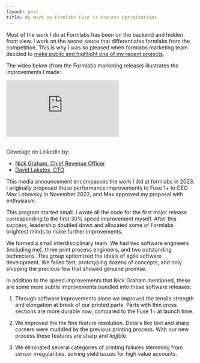 ```yaml
---
layout: post
title: My Work on Formlabs Fuse 1+ Process Optimizations 
---
```


Most of the work I do at Formlabs has been on the backend and hidden from view. I work on the secret sauce that differentiates formlabs from the competition. This is why I was so pleased when formlabs marketing team decided to [make public and highlight one of my recent projects](https://formlabs.com/blog/sls-speed-sla-build-volume-improvements/).

The video below (from the Formlabs marketing release) illustrates the improvements I made: 

<div class="auto-resizable-iframe">
<div>
<iframe src="https://www.youtube.com/embed/u_PzdP95Pao" title="FuseComparison" frameborder="0" allow="accelerometer; autoplay; clipboard-write; encrypted-media; gyroscope; picture-in-picture; web-share" allowfullscreen></iframe>
</div>
</div>

<br />

Coverage on LinkedIn by:

- [Nick Graham, Chief Revenue Officer](https://www.linkedin.com/feed/update/urn:li:activity:7163227755894001665?updateEntityUrn=urn%3Ali%3Afs_feedUpdate%3A%28V2%2Curn%3Ali%3Aactivity%3A7163227755894001665%29)
- [David Lakatos, CTO](https://www.linkedin.com/posts/david-lakatos-1b299b16_3dprinting-formlabs-activity-7162837119562973186-Nre6?utm_source=share&utm_medium=member_desktop)

This media announcement encompasses the work I did at formlabs in 2023. I originally proposed these performance improvements to Fuse 1+ to CEO Max Lobovsky in November 2022, and Max approved my proposal with enthusiasm.

This program started small. I wrote all the code for the first major release corresponding to the first 30% speed improvement myself. After this success, leadership doubled down and allocated some of Formlabs brightest minds to make further improvements.

We formed a small interdisciplinary team. We had two software engineers (including me), three print process engineers, and two outstanding technicians. This group epitomized the ideals of agile software development. We failed fast, prototyping dozens of concepts, and only shipping the precious few that showed genuine promise.

In addition to the speed improvements that Nick Graham mentioned, these are some more subtle improvements bundled into these software releases:

1. Through software improvements alone we improved the tensile strength and elongation at break of our printed parts. Parts with thin cross sections are more durable now, compared to the Fuse 1+ at launch time.

2. We improved the the fine feature resolution. Details like text and sharp corners were muddled by the previous printing process. With our new process these features are sharp and legible.

3. We eliminated several categories of printing failures stemming from sensor irregularities, solving yield issues for high value accounts.
